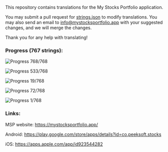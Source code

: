 This repository contains translations for the My Stocks Portfolio application.

You may submit a pull request for [strings.json](https://github.com/mystocksportfolio/translations/blob/main/strings.json) to modify translations. You may also send an email to info@mystocksportfolio.app with your suggested changes, and we will merge the changes.

Thank you for any help with translating!



### Progress (767 strings):

![Progress](https://progress-bar.dev/100?title=en&width=120) 768/768

![Progress](https://progress-bar.dev/69?title=fr&width=120) 533/768

![Progress](https://progress-bar.dev/2?title=zh&width=120) 19/768

![Progress](https://progress-bar.dev/9?title=zh-Hant-TW&width=120) 72/768

![Progress](https://progress-bar.dev/0?title=de&width=120) 1/768



### Links:

MSP website: https://mystocksportfolio.app/

Android: https://play.google.com/store/apps/details?id=co.peeksoft.stocks

iOS: https://apps.apple.com/app/id923544282
